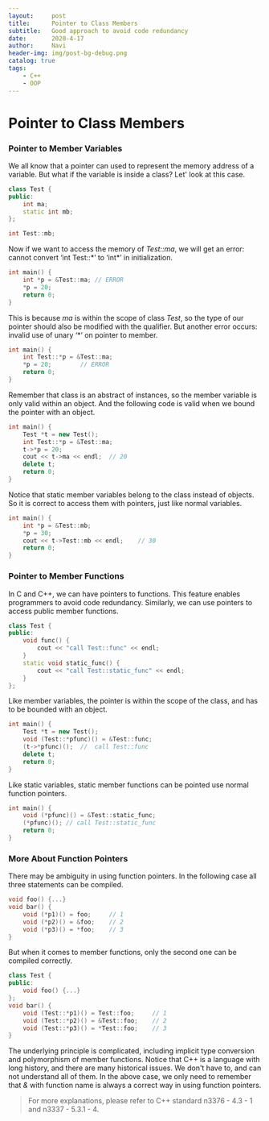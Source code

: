 ```yaml
---
layout:     post
title:      Pointer to Class Members
subtitle:   Good approach to avoid code redundancy 
date:       2020-4-17
author:     Navi
header-img: img/post-bg-debug.png
catalog: true
tags:
    - C++
    - OOP
---
```


# Pointer to Class Members

### Pointer to Member Variables

We all know that a pointer can used to represent the memory address of a variable. But what if the variable is inside a class? Let' look at this case.

```cpp
class Test {
public:
    int ma;
    static int mb;
};

int Test::mb;
```

Now if we want to access the memory of *Test::ma*, we will get an error: cannot convert ‘int Test::\*’ to ‘int\*’ in initialization.

```cpp
int main() {
    int *p = &Test::ma;	// ERROR
    *p = 20;
    return 0;
}
```

This is because *ma* is within the scope of class *Test*, so the type of our pointer should also be modified with the qualifier. But another error occurs: invalid use of unary ‘*’ on pointer to member. 

```cpp
int main() {
    int Test::*p = &Test::ma;
    *p = 20;		// ERROR
    return 0;
}
```

Remember that class is an abstract of instances, so the member variable is only valid within an object. And the following code is valid when we bound the pointer with an object.

```cpp
int main() {
    Test *t = new Test();
    int Test::*p = &Test::ma;
    t->*p = 20;
    cout << t->ma << endl;	// 20
    delete t;
    return 0;
}
```

Notice that static member variables belong to the class instead of objects. So it is correct to access them with pointers, just like normal variables.

```cpp
int main() {
    int *p = &Test::mb;
    *p = 30;
    cout << t->Test::mb << endl;	// 30
    return 0;
}
```

### Pointer to Member Functions

In C and C++, we can have pointers to functions. This feature enables programmers to avoid code redundancy. Similarly, we can use pointers to access public member functions.

```cpp
class Test {
public:
    void func() {
        cout << "call Test::func" << endl;
    }
    static void static_func() {
        cout << "call Test::static_func" << endl;
    }
};
```

Like member variables, the pointer is within the scope of the class, and has to be bounded with an object.

```cpp
int main() {
    Test *t = new Test();
    void (Test::*pfunc)() = &Test::func;
    (t->*pfunc)();	//	call Test::func
    delete t;
    return 0;
}
```

Like static variables, static member functions can be pointed use normal function pointers.

```cpp
int main() {
    void (*pfunc)() = &Test::static_func;
    (*pfunc)();	// call Test::static_func
    return 0;
}
```

### More About Function Pointers

There may be ambiguity in using function pointers. In the following case all three statements can be compiled.

```cpp
void foo() {...}
void bar() {
    void (*p1)() = foo;		// 1
    void (*p2)() = &foo;	// 2
    void (*p3)() = *foo;	// 3
}
```

But when it comes to member functions, only the second one can be compiled correctly.

```cpp
class Test {
public:
    void foo() {...}
};
void bar() {
    void (Test::*p1)() = Test::foo;		// 1
    void (Test::*p2)() = &Test::foo;	// 2
    void (Test::*p3)() = *Test::foo;	// 3
}
```

The underlying principle is complicated, including implicit type conversion and polymorphism of member functions. Notice that C++ is a language with long history, and there are many historical issues. We don't have to, and can not understand all of them. In the above case, we only need to remember that *&* with function name is always a correct way in using function pointers.

> For more explanations, please refer to C++ standard n3376 - 4.3 - 1 and n3337 - 5.3.1 - 4.